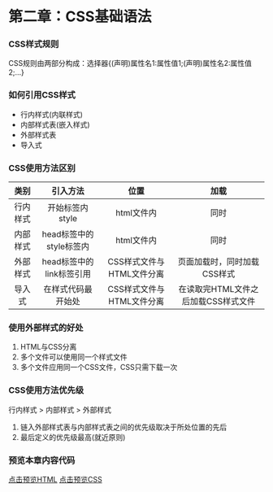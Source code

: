 # 第二章：CSS基础语法

### CSS样式规则
CSS规则由两部分构成：选择器{(声明)属性名1:属性值1;(声明)属性名2:属性值2;...}

### 如何引用CSS样式
- 行内样式(内联样式)
- 内部样式表(嵌入样式)
- 外部样式表
- 导入式

### CSS使用方法区别
|类别|引入方法|位置|加载|
|:---:|:---:|:---:|:---:|
|行内样式|开始标签内style|html文件内|同时|
|内部样式|head标签中的style标签内|html文件内|同时|
|外部样式|head标签中的link标签引用|CSS样式文件与HTML文件分离|页面加载时，同时加载CSS样式|
|导入式|在样式代码最开始处|CSS样式文件与HTML文件分离|在读取完HTML文件之后加载CSS样式文件|

### 使用外部样式的好处
1. HTML与CSS分离
1. 多个文件可以使用同一个样式文件
1. 多个文件应用同一个CSS文件，CSS只需下载一次

### CSS使用方法优先级
行内样式 > 内部样式 > 外部样式
1. 链入外部样式表与内部样式表之间的优先级取决于所处位置的先后
2. 最后定义的优先级最高(就近原则)

### 预览本章内容代码
[点击预览HTML](index.html)
[点击预览CSS](index.css)
